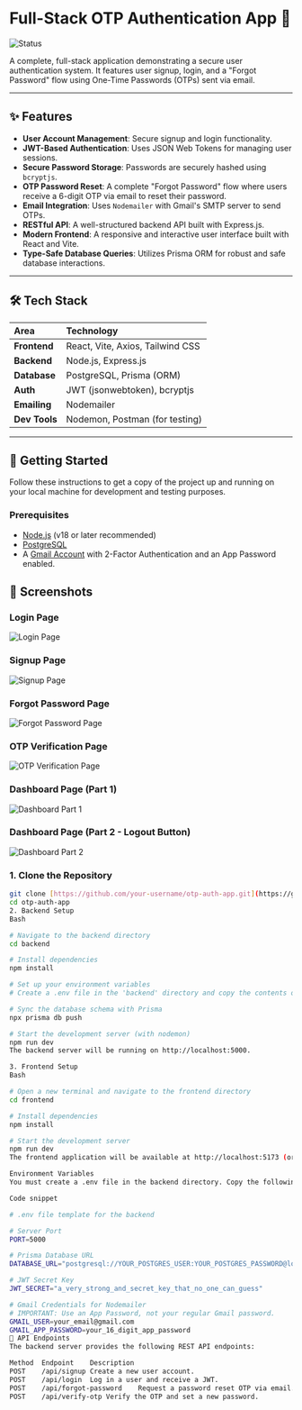 # Full-Stack OTP Authentication App 🔐

![Status](https://img.shields.io/badge/status-complete-brightgreen)


A complete, full-stack application demonstrating a secure user authentication system. It features user signup, login, and a "Forgot Password" flow using One-Time Passwords (OTPs) sent via email.

---

## ✨ Features

-   **User Account Management**: Secure signup and login functionality.
-   **JWT-Based Authentication**: Uses JSON Web Tokens for managing user sessions.
-   **Secure Password Storage**: Passwords are securely hashed using `bcryptjs`.
-   **OTP Password Reset**: A complete "Forgot Password" flow where users receive a 6-digit OTP via email to reset their password.
-   **Email Integration**: Uses `Nodemailer` with Gmail's SMTP server to send OTPs.
-   **RESTful API**: A well-structured backend API built with Express.js.
-   **Modern Frontend**: A responsive and interactive user interface built with React and Vite.
-   **Type-Safe Database Queries**: Utilizes Prisma ORM for robust and safe database interactions.

---

## 🛠️ Tech Stack

| Area      | Technology                                                                                                  |
| :-------- | :---------------------------------------------------------------------------------------------------------- |
| **Frontend** | React, Vite, Axios, Tailwind CSS                                                                            |
| **Backend** | Node.js, Express.js                                                                                         |
| **Database** | PostgreSQL, Prisma (ORM)                                                                                    |
| **Auth** | JWT (jsonwebtoken), bcryptjs                                                                                |
| **Emailing** | Nodemailer                                                                                                  |
| **Dev Tools** | Nodemon, Postman (for testing)                                                                              |

---

## 🚀 Getting Started

Follow these instructions to get a copy of the project up and running on your local machine for development and testing purposes.

### Prerequisites

-   [Node.js](https://nodejs.org/) (v18 or later recommended)
-   [PostgreSQL](https://www.postgresql.org/download/)
-   A [Gmail Account](https://mail.google.com/) with 2-Factor Authentication and an App Password enabled.
## 📸 Screenshots

### Login Page  
![Login Page](./Screenshot%202025-08-01%20171234.png)

### Signup Page  
![Signup Page](./Screenshot%202025-08-01%20171245.png)

### Forgot Password Page  
![Forgot Password Page](./Screenshot%202025-08-01%20171256.png)

### OTP Verification Page  
![OTP Verification Page](./Screenshot%202025-08-01%20171309.png)

### Dashboard Page (Part 1)  
![Dashboard Part 1](./Screenshot%202025-08-01%20171339.png)

### Dashboard Page (Part 2 - Logout Button)  
![Dashboard Part 2](./Screenshot%202025-08-01%20171405.png)


### 1. Clone the Repository

```bash
git clone [https://github.com/your-username/otp-auth-app.git](https://github.com/your-username/otp-auth-app.git)
cd otp-auth-app
2. Backend Setup
Bash

# Navigate to the backend directory
cd backend

# Install dependencies
npm install

# Set up your environment variables
# Create a .env file in the 'backend' directory and copy the contents of .env.example

# Sync the database schema with Prisma
npx prisma db push

# Start the development server (with nodemon)
npm run dev
The backend server will be running on http://localhost:5000.

3. Frontend Setup
Bash

# Open a new terminal and navigate to the frontend directory
cd frontend

# Install dependencies
npm install

# Start the development server
npm run dev
The frontend application will be available at http://localhost:5173 (or another port specified by Vite).

Environment Variables
You must create a .env file in the backend directory. Copy the following template and fill in your credentials.

Code snippet

# .env file template for the backend

# Server Port
PORT=5000

# Prisma Database URL
DATABASE_URL="postgresql://YOUR_POSTGRES_USER:YOUR_POSTGRES_PASSWORD@localhost:5432/otp_auth_db"

# JWT Secret Key
JWT_SECRET="a_very_strong_and_secret_key_that_no_one_can_guess"

# Gmail Credentials for Nodemailer
# IMPORTANT: Use an App Password, not your regular Gmail password.
GMAIL_USER=your_email@gmail.com
GMAIL_APP_PASSWORD=your_16_digit_app_password
📝 API Endpoints
The backend server provides the following REST API endpoints:

Method	Endpoint	Description
POST	/api/signup	Create a new user account.
POST	/api/login	Log in a user and receive a JWT.
POST	/api/forgot-password	Request a password reset OTP via email.
POST	/api/verify-otp	Verify the OTP and set a new password.



